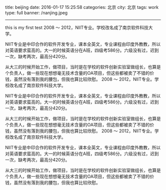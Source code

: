 title: beijing
date: 2016-01-17 15:25:58
categories: 北京
city: 北京
tags: work
type: full
banner: /nanjing.jpeg

---
this is my first test
2008 ～ 2012，NIIT专业。学校改名成了南京软件科技大学。

NIIT专业是中印合作的软件开发专业，课本全英文，专业课程由印度外教教，所以对英语要求蛮高的。大一的时候英语分在A班，四级考586分。六级没有过，迟到一次，缺考两次，最高分420分。

从大三的时候开始工作，做项目，当时是在学校的软件创新实验室做组长，也算是个负责人，做一些现在想想毫无技术含量的OA项目，但这些都被卖了不错的价钱，虽然没有落到我的腰包，但我也算比较欣慰。
2008 ～ 2012，NIIT专业。学校改名成了南京软件科技大学。<!--more-->

NIIT专业是中印合作的软件开发专业，课本全英文，专业课程由印度外教教，所以对英语要求蛮高的。大一的时候英语分在A班，四级考586分。六级没有过，迟到一次，缺考两次，最高分420分。

从大三的时候开始工作，做项目，当时是在学校的软件创新实验室做组长，也算是个负责人，做一些现在想想毫无技术含量的OA项目，但这些都被卖了不错的价钱，虽然没有落到我的腰包，但我也算比较欣慰。
2008 ～ 2012，NIIT专业。学校改名成了南京软件科技大学。

NIIT专业是中印合作的软件开发专业，课本全英文，专业课程由印度外教教，所以对英语要求蛮高的。大一的时候英语分在A班，四级考586分。六级没有过，迟到一次，缺考两次，最高分420分。

从大三的时候开始工作，做项目，当时是在学校的软件创新实验室做组长，也算是个负责人，做一些现在想想毫无技术含量的OA项目，但这些都被卖了不错的价钱，虽然没有落到我的腰包，但我也算比较欣慰。